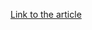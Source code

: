 [Link to the article](https://www.bleepingcomputer.com/news/security/hackers-increasingly-use-winos40-post-exploitation-kit-in-attacks/)
